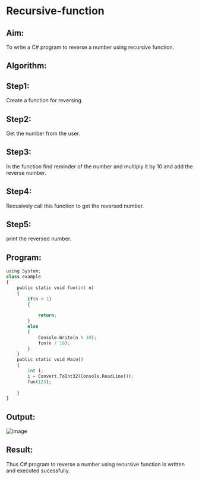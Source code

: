 # Recursive-function

## Aim:
To write a C# program to reverse a number using recursive function.

## Algorithm:
## Step1:
Create a function for reversing.

## Step2:
Get the number from the user.

## Step3:
In the function find reminder of the number and multiply it by 10 and add the reverse number.

## Step4:
Recusively call this function to get the reversed number.

## Step5:
print the reversed number.
## Program:
```python
using System;
class example
{
    public static void fun(int n)
    {
        if(n < 1)
        {
            
            return;
        }
        else
        {
            Console.Write(n % 10);
            fun(n / 10);
        }
    }
    public static void Main()
    {
        int i;
        i = Convert.ToInt32(Console.ReadLine());
        fun(123);
        
    }
}
```
## Output:
![image](https://user-images.githubusercontent.com/75235090/170515577-ff0a8b88-0353-4c90-b783-1fbf5235d42a.png)

## Result:
Thus C# program to reverse a number using recursive function is written and executed sucessfully.
